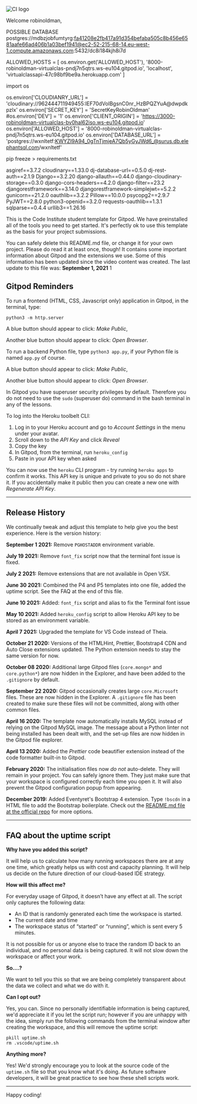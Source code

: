 ![CI logo](https://codeinstitute.s3.amazonaws.com/fullstack/ci_logo_small.png)

Welcome robinoldman,

POSSIBLE DATABASE postgres://mdbzjobfumtyrg:fa41208e2fb417a91d354befaba505c8b456e6581aafe66ad406b1a03bef1941@ec2-52-215-68-14.eu-west-1.compute.amazonaws.com:5432/dc8i184kjh8i7d


ALLOWED_HOSTS = [
    os.environ.get('ALLOWED_HOST'),
    '8000-robinoldman-virtualclas-pndj7n5qtrs.ws-eu104.gitpod.io',
    'localhost',
    'virtualclassapi-47c98bf9be9a.herokuapp.com'
]

import os

os.environ['CLOUDIANRY_URL'] = 'cloudinary://962444711949455:IEF70dVolBgsnC0nr_HzBPQZYuA@dwpdkpzlx'
os.environ['SECRET_KEY'] = 'SecretKeyRobinOldman'
#os.environ['DEV'] = '1'
os.environ['CLIENT_ORIGIN'] = 'https://3000-robinoldman-virtualclas-bv0hal62iso.ws-eu104.gitpod.io'
os.environ['ALLOWED_HOST'] = '8000-robinoldman-virtualclas-pndj7n5qtrs.ws-eu104.gitpod.io'
os.environ['DATABASE_URL'] = 'postgres://wxnltetf:KWYZI9A94_0gTnTjmjeA7Qb5yGyJWd6_@surus.db.elephantsql.com/wxnltetf'

pip freeze > requirements.txt

asgiref==3.7.2
cloudinary==1.33.0
dj-database-url==0.5.0
dj-rest-auth==2.1.9
Django==3.2.20
django-allauth==0.44.0
django-cloudinary-storage==0.3.0
django-cors-headers==4.2.0
django-filter==23.2
djangorestframework==3.14.0
djangorestframework-simplejwt==5.2.2
gunicorn==21.2.0
oauthlib==3.2.2
Pillow==10.0.0
psycopg2==2.9.7
PyJWT==2.8.0
python3-openid==3.2.0
requests-oauthlib==1.3.1
sqlparse==0.4.4
urllib3==1.26.16

This is the Code Institute student template for Gitpod. We have preinstalled all of the tools you need to get started. It's perfectly ok to use this template as the basis for your project submissions.

You can safely delete this README.md file, or change it for your own project. Please do read it at least once, though! It contains some important information about Gitpod and the extensions we use. Some of this information has been updated since the video content was created. The last update to this file was: **September 1, 2021**
1
## Gitpod Reminders

To run a frontend (HTML, CSS, Javascript only) application in Gitpod, in the terminal, type:

`python3 -m http.server`

A blue button should appear to click: _Make Public_,

Another blue button should appear to click: _Open Browser_.

To run a backend Python file, type `python3 app.py`, if your Python file is named `app.py` of course.

A blue button should appear to click: _Make Public_,

Another blue button should appear to click: _Open Browser_.

In Gitpod you have superuser security privileges by default. Therefore you do not need to use the `sudo` (superuser do) command in the bash terminal in any of the lessons.

To log into the Heroku toolbelt CLI:

1. Log in to your Heroku account and go to *Account Settings* in the menu under your avatar.
2. Scroll down to the *API Key* and click *Reveal*
3. Copy the key
4. In Gitpod, from the terminal, run `heroku_config`
5. Paste in your API key when asked

You can now use the `heroku` CLI program - try running `heroku apps` to confirm it works. This API key is unique and private to you so do not share it. If you accidentally make it public then you can create a new one with _Regenerate API Key_.

------

## Release History

We continually tweak and adjust this template to help give you the best experience. Here is the version history:

**September 1 2021:** Remove `PGHOSTADDR` environment variable.

**July 19 2021:** Remove `font_fix` script now that the terminal font issue is fixed.

**July 2 2021:** Remove extensions that are not available in Open VSX.

**June 30 2021:** Combined the P4 and P5 templates into one file, added the uptime script. See the FAQ at the end of this file.

**June 10 2021:** Added: `font_fix` script and alias to fix the Terminal font issue

**May 10 2021:** Added `heroku_config` script to allow Heroku API key to be stored as an environment variable.

**April 7 2021:** Upgraded the template for VS Code instead of Theia.

**October 21 2020:** Versions of the HTMLHint, Prettier, Bootstrap4 CDN and Auto Close extensions updated. The Python extension needs to stay the same version for now.

**October 08 2020:** Additional large Gitpod files (`core.mongo*` and `core.python*`) are now hidden in the Explorer, and have been added to the `.gitignore` by default.

**September 22 2020:** Gitpod occasionally creates large `core.Microsoft` files. These are now hidden in the Explorer. A `.gitignore` file has been created to make sure these files will not be committed, along with other common files.

**April 16 2020:** The template now automatically installs MySQL instead of relying on the Gitpod MySQL image. The message about a Python linter not being installed has been dealt with, and the set-up files are now hidden in the Gitpod file explorer.

**April 13 2020:** Added the _Prettier_ code beautifier extension instead of the code formatter built-in to Gitpod.

**February 2020:** The initialisation files now _do not_ auto-delete. They will remain in your project. You can safely ignore them. They just make sure that your workspace is configured correctly each time you open it. It will also prevent the Gitpod configuration popup from appearing.

**December 2019:** Added Eventyret's Bootstrap 4 extension. Type `!bscdn` in a HTML file to add the Bootstrap boilerplate. Check out the <a href="https://github.com/Eventyret/vscode-bcdn" target="_blank">README.md file at the official repo</a> for more options.

------

## FAQ about the uptime script

**Why have you added this script?**

It will help us to calculate how many running workspaces there are at any one time, which greatly helps us with cost and capacity planning. It will help us decide on the future direction of our cloud-based IDE strategy.

**How will this affect me?**

For everyday usage of Gitpod, it doesn’t have any effect at all. The script only captures the following data:

- An ID that is randomly generated each time the workspace is started.
- The current date and time
- The workspace status of “started” or “running”, which is sent every 5 minutes.

It is not possible for us or anyone else to trace the random ID back to an individual, and no personal data is being captured. It will not slow down the workspace or affect your work.

**So….?**

We want to tell you this so that we are being completely transparent about the data we collect and what we do with it.

**Can I opt out?**

Yes, you can. Since no personally identifiable information is being captured, we'd appreciate it if you let the script run; however if you are unhappy with the idea, simply run the following commands from the terminal window after creating the workspace, and this will remove the uptime script:

```
pkill uptime.sh
rm .vscode/uptime.sh
```

**Anything more?**

Yes! We'd strongly encourage you to look at the source code of the `uptime.sh` file so that you know what it's doing. As future software developers, it will be great practice to see how these shell scripts work.

---

Happy coding!
